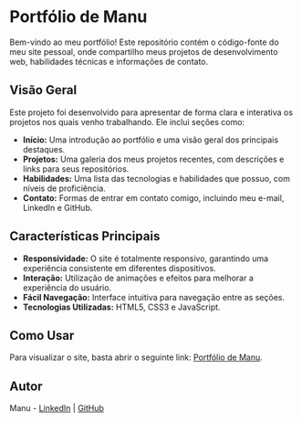 # Portfólio de Manu

Bem-vindo ao meu portfólio! Este repositório contém o código-fonte do meu site pessoal, onde compartilho meus projetos de desenvolvimento web, habilidades técnicas e informações de contato.

## Visão Geral

Este projeto foi desenvolvido para apresentar de forma clara e interativa os projetos nos quais venho trabalhando. Ele inclui seções como:

- **Início:** Uma introdução ao portfólio e uma visão geral dos principais destaques.
- **Projetos:** Uma galeria dos meus projetos recentes, com descrições e links para seus repositórios.
- **Habilidades:** Uma lista das tecnologias e habilidades que possuo, com níveis de proficiência.
- **Contato:** Formas de entrar em contato comigo, incluindo meu e-mail, LinkedIn e GitHub.

## Características Principais

- **Responsividade:** O site é totalmente responsivo, garantindo uma experiência consistente em diferentes dispositivos.
- **Interação:** Utilização de animações e efeitos para melhorar a experiência do usuário.
- **Fácil Navegação:** Interface intuitiva para navegação entre as seções.
- **Tecnologias Utilizadas:** HTML5, CSS3 e JavaScript.

## Como Usar

Para visualizar o site, basta abrir o seguinte link: [Portfólio de Manu](https://ma2903.github.io/Portifolio/).

## Autor

Manu - [LinkedIn](https://www.linkedin.com/in/manoela-p-44aa75259/)
 | [GitHub](https://github.com/Ma2903)
